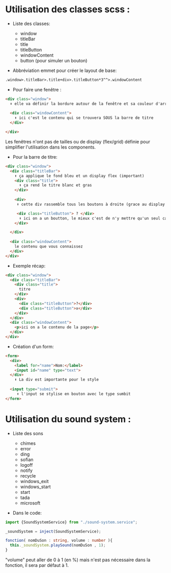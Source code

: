 # Utilisation des classes scss :

- Liste des classes:
  - window
  - titleBar
  - title
  - titleButton
  - windowContent
  - button (pour simuler un bouton)

- Abbréviation emmet pour créer le layout de base:
```html
.window>.titleBar>.title+div>.titleButton*3^^>.windowContent
```

- Pour faire une fenêtre :
```html
<div class="window">
  ⬆ elle va définir la bordure autour de la fenêtre et sa couleur d'arrière plan
  
  <div class="windowContent">
    ⬆ ici c'est le contenu qui se trouvera SOUS la barre de titre
  </div>

</div>
```
Les fenêtres n'ont pas de tailles ou de display (flex/grid) définie pour simplifier l'utilisation dans les components.

- Pour la barre de titre:
```html
<div class="window">
  <div class="titleBar">
    ⬆ ça applique le fond bleu et un display flex (important)
    <div class="title">
      ⬆ ça rend le titre blanc et gras
    </div>
  
    <div>
     ⬆ cette div rassemble tous les boutons à droite (grace au display flex)

     <div class="titleButton"> ? </div> 
      ⬆ ici on a un boutton, le mieux c'est de n'y mettre qu'un seul caractère
    </div>

  </div>
  
  <div class="windowContent">
    le contenu que vous connaissez
  </div>
</div>
```

- Exemple récap:
```html
<div class="window">
  <div class="titleBar">
    <div class="title">
      titre
    </div>
    <div>
      <div class="titleButton">?</div>
      <div class="titleButton">x</div>
    </div>
  </div>
  <div class="windowContent">
    <p>ici on a le contenu de la page</p>
  </div>
</div>
```

- Création d'un form:
```html
<form>
  <div>
    <label for="name">Nom:</label>
    <input id="name" type="text">
  </div>
    ⬆ La div est importante pour le style
  
  <input type="submit">
     ⬆ l'input se stylise en bouton avec le type sumbit
</form>
```

# Utilisation du sound system :

- Liste des sons
  - chimes
  - error
  - ding
  - sofian
  - logoff
  - notify
  - recycle
  - windows_exit
  - windows_start
  - start
  - tada
  - microsoft


- Dans le code:

```ts
import {SoundSystemService} from "./sound-system.service";

_soundSystem = inject(SoundSystemService);

fonction( nomDuSon : string, volume : number ){
  this._soundSystem.playSound(nomDuSon , 1);
}
```
"volume" peut aller de 0 à 1 (en %) mais n'est pas nécessaire dans la fonction, il sera par défaut à 1.
